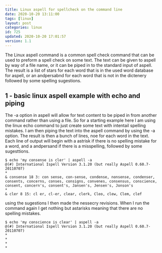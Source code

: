 ```yaml
---
title: Linux aspell for spellcheck on the command line
date: 2020-10-20 13:11:00
tags: [linux]
layout: post
categories: linux
id: 725
updated: 2020-10-20 17:01:57
version: 1.1
---
```


The Linux aspell command is a common spell check command that can be used to preform a spell check on some text. The text can be given to aspell by way of a file name, or it can be piped in to the standard input of aspell. The result is a list of stars for each word that is in the used word database for aspell, or an andpersabnd for each word that is not in the dictenery followed by some spelling sugestions.

<!-- more -->

## 1 - basic linux aspell example with echo and piping

The -a option in aspell will allow for text content to be piped in from another command rather than using a file. So for a starting example here I am using the linux echo command to just create some text with intentail spelling mistakes. I am then piping the text into the aspell command by using the -a option. The result is then a bunch of lines, noe for each word in the text. Each line of output will begin with a astrisk if there is no spelling mistake for a word, and a andpersand if there is a misspelling, followed by some sugesttions.

```
$ echo 'my consense is cler' | aspell -a
@(#) International Ispell Version 3.1.20 (but really Aspell 0.60.7-20110707)
*
& consense 18 3: con sense, con-sense, condense, nonsense, condenser, consents, concerns, conses, consigns, convenes, consensus, conscience, consent, concern's, consent's, Jansen's, Jensen's, Jonson's
*
& cler 8 15: cl er, cl-er, clear, clerk, Cleo, clew, Clem, clef
```

using the sugestions I then made the nessecry revisions. When I run the command again I get nothing but astarisks meaning that there are no spelling mistakes.

```
$ echo 'my conscience is clear' | aspell -a
@(#) International Ispell Version 3.1.20 (but really Aspell 0.60.7-20110707)
*
*
*
*
```